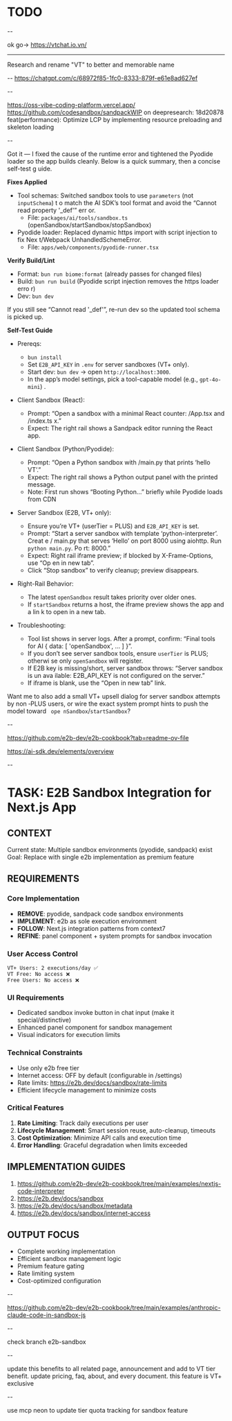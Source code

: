 # TODO

--

ok go-> https://vtchat.io.vn/

---

Research and rename "VT" to better and memorable name

--
https://chatgpt.com/c/68972f85-1fc0-8333-879f-e61e8ad627ef

--

https://oss-vibe-coding-platform.vercel.app/
https://github.com/codesandbox/sandpackWIP on deepresearch: 18d20878 feat(performance): Optimize LCP by implementing resource preloading and skeleton loading

--

Got it — I fixed the cause of the runtime error and tightened the Pyodide loader
so the app builds cleanly. Below is a quick summary, then a concise self-test g
uide.

**Fixes Applied**

- Tool schemas: Switched sandbox tools to use `parameters` (not `inputSchema`) t
  o match the AI SDK’s tool format and avoid the “Cannot read property '\_def'” err
  or.
    - File: `packages/ai/tools/sandbox.ts` (openSandbox/startSandbox/stopSandbox)
- Pyodide loader: Replaced dynamic https import with script injection to fix Nex
  t/Webpack UnhandledSchemeError.
    - File: `apps/web/components/pyodide-runner.tsx`

**Verify Build/Lint**

- Format: `bun run biome:format` (already passes for changed files)
- Build: `bun run build` (Pyodide script injection removes the https loader erro
  r)
- Dev: `bun dev`

If you still see “Cannot read '\_def'”, re-run dev so the updated tool schema is
picked up.

**Self-Test Guide**

- Prereqs:
    - `bun install`
    - Set `E2B_API_KEY` in `.env` for server sandboxes (VT+ only).
    - Start dev: `bun dev` → open `http://localhost:3000`.
    - In the app’s model settings, pick a tool-capable model (e.g., `gpt-4o-mini`)
      .

- Client Sandbox (React):
    - Prompt: “Open a sandbox with a minimal React counter: /App.tsx and /index.ts
      x.”
    - Expect: The right rail shows a Sandpack editor running the React app.

- Client Sandbox (Python/Pyodide):
    - Prompt: “Open a Python sandbox with /main.py that prints ‘hello VT’.”
    - Expect: The right rail shows a Python output panel with the printed message.
    - Note: First run shows “Booting Python…” briefly while Pyodide loads from CDN

- Server Sandbox (E2B, VT+ only):
    - Ensure you’re VT+ (userTier = PLUS) and `E2B_API_KEY` is set.
    - Prompt: “Start a server sandbox with template ‘python-interpreter’. Creat
      e /
      main.py that serves ‘Hello’ on port 8000 using aiohttp. Run `python main.py`.
      Po
      rt: 8000.”
    - Expect: Right rail iframe preview; if blocked by X-Frame-Options, use “Op
      en
      in new tab”.
    - Click “Stop sandbox” to verify cleanup; preview disappears.

- Right-Rail Behavior:
    - The latest `openSandbox` result takes priority over older ones.
    - If `startSandbox` returns a host, the iframe preview shows the app and a
      lin
      k to open in a new tab.

- Troubleshooting:
    - Tool list shows in server logs. After a prompt, confirm: “Final tools for
      AI
      { data: [ 'openSandbox', ... ] }”.
    - If you don’t see server sandbox tools, ensure `userTier` is PLUS; otherwi
      se
      only `openSandbox` will register.
    - If E2B key is missing/short, server sandbox throws: “Server sandbox is un
      ava
      ilable: E2B_API_KEY is not configured on the server.”
    - If iframe is blank, use the “Open in new tab” link.

Want me to also add a small VT+ upsell dialog for server sandbox attempts by
non
‑PLUS users, or wire the exact system prompt hints to push the model toward `
ope
nSandbox`/`startSandbox`?

--

https://github.com/e2b-dev/e2b-cookbook?tab=readme-ov-file

https://ai-sdk.dev/elements/overview

--

# TASK: E2B Sandbox Integration for Next.js App

## CONTEXT

Current state: Multiple sandbox environments (pyodide, sandpack) exist
Goal: Replace with single e2b implementation as premium feature

## REQUIREMENTS

### Core Implementation

- **REMOVE**: pyodide, sandpack code sandbox environments
- **IMPLEMENT**: e2b as sole execution environment
- **FOLLOW**: Next.js integration patterns from context7
- **REFINE**: panel component + system prompts for sandbox invocation

### User Access Control

```
VT+ Users: 2 executions/day ✅
VT Free: No access ❌
Free Users: No access ❌
```

### UI Requirements

- Dedicated sandbox invoke button in chat input (make it special/distinctive)
- Enhanced panel component for sandbox management
- Visual indicators for execution limits

### Technical Constraints

- Use only e2b free tier
- Internet access: OFF by default (configurable in /settings)
- Rate limits: https://e2b.dev/docs/sandbox/rate-limits
- Efficient lifecycle management to minimize costs

### Critical Features

1. **Rate Limiting**: Track daily executions per user
2. **Lifecycle Management**: Smart session reuse, auto-cleanup, timeouts
3. **Cost Optimization**: Minimize API calls and execution time
4. **Error Handling**: Graceful degradation when limits exceeded

## IMPLEMENTATION GUIDES

1. https://github.com/e2b-dev/e2b-cookbook/tree/main/examples/nextjs-code-interpreter
2. https://e2b.dev/docs/sandbox
3. https://e2b.dev/docs/sandbox/metadata
4. https://e2b.dev/docs/sandbox/internet-access

## OUTPUT FOCUS

- Complete working implementation
- Efficient sandbox management logic
- Premium feature gating
- Rate limiting system
- Cost-optimized configuration

--

https://github.com/e2b-dev/e2b-cookbook/tree/main/examples/anthropic-claude-code-in-sandbox-js

--

check branch e2b-sandbox

--

update this benefits to all related page, announcement and add to VT tier benefit. update pricing, faq, about, and every document. this feature is VT+ exclusive

--

use mcp neon to update tier quota tracking for sandbox feature
